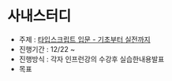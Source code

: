 # 사내스터디

- 주제 : [타입스크립트 입문 - 기초부터 실전까지](https://www.inflearn.com/course/%ED%83%80%EC%9E%85%EC%8A%A4%ED%81%AC%EB%A6%BD%ED%8A%B8-%EC%9E%85%EB%AC%B8)
- 진행기간 : 12/22 ~
- 진행방식 : 각자 인프런강의 수강후 실습한내용발표
- 목표
